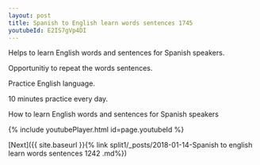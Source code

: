 ```yaml
---
layout: post
title: Spanish to English learn words sentences 1745 
youtubeId: E2IS7gVp4DI
---
```

 
 
Helps to learn English words and sentences for Spanish speakers.

Opportunitiy to repeat the words sentences. 

Practice English language. 
 
10 minutes practice every day. 
 
How to learn English words and sentences for Spanish speakers 
 
{% include youtubePlayer.html id=page.youtubeId %}
 
 
[Next]({{ site.baseurl }}{% link  split1/_posts/2018-01-14-Spanish to english learn words sentences 1242 .md%})
 
